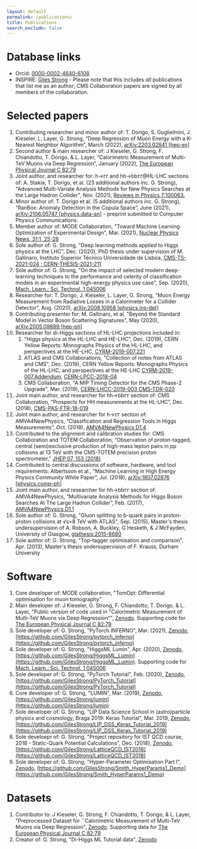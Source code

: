 ```yaml
---
layout: default
permalink: /publications/
title: Publications
search_exclude: false
---
```


# Database links

- Orcid: [0000-0002-4640-6108](https://orcid.org/0000-0002-4640-6108)
- INSPIRE: [Giles Strong](https://inspirehep.net/authors/1439225) - Please note that this includes *all* publications that list me as an author; CMS Collaboration papers are signed by all members of the collaboration.

# Selected papers

1. Contributing researcher and minor author of: T. Dorigo, S. Guglielmini, J. Kieseler, L. Layer, G. Strong, “Deep Regression of Muon Energy with a K-Nearest Neighbor Algorithm”, March (2022), [arXiv:2203.02841 [hep-ex]](https://arxiv.org/abs/2203.02841)
1. Second author & main researcher of: J Kieseler, G. Strong, F. Chiandotto, T. Dorigo, & L. Layer, “Calorimetric Measurement of Multi-TeV Muons via Deep Regression”, January (2022), [The European Physical Journal C 82:79](https://link.springer.com/article/10.1140/epjc/s10052-022-09993-5)
1. Joint author, and researcher for: h→𝜏𝜏 and hh→bb𝜏𝜏@HL-LHC sections of: A. Stakia, T. Dorigo, et al. (23 additional authors inc. G. Strong), "Advanced Multi-Variate Analysis Methods for New Physics Searches at the Large Hadron Collider", Nov. (2021), [Reviews in Physics 7:100063.](https://www.sciencedirect.com/science/article/pii/S2405428321000095)
1. Minor author of: T. Dorigo et al. (5 additional authors inc. G. Strong), “RanBox: Anomaly Detection in the Copula Space”, June (2021), [arXiv:2106.05747 [physics.data-an]](https://arxiv.org/abs/2106.05747) - preprint submitted to Computer Physics Communications.
1. Member author of: MODE Collaboration, "Toward Machine Learning Optimization of Experimental Design", Mar. (2021), [Nuclear Physics News, 31:1, 25-28](https://www.tandfonline.com/doi/full/10.1080/10619127.2021.1881364)
1. Sole author of: G. Strong, "Deep learning methods applied to Higgs physics at the LHC", Dec. (2020), PhD thesis under supervision of M. Gallinaro, Instituto Superior Técnico Universidade de Lisboa, [CMS-TS-2021-024 ; CERN-THESIS-2021-211](https://cds.cern.ch/record/2791460)
1. Sole author of: G. Strong, "On the impact of selected modern deep-learning techniques to the performance and celerity of classification models in an experimental high-energy physics use case", Sep. (2020), [Mach. Learn.: Sci. Technol. 1 045006](https://doi.org/10.1088/2632-2153/ab983a)
1. Researcher for: T. Dorigo, J. Kieseler, L. Layer, G. Strong, "Muon Energy Measurement from Radiative Losses in a Calorimeter for a Collider Detector", Aug. (2020), [arXiv:2008.10958 [physics.ins-det]](https://arxiv.org/abs/2008.10958)
1. Contributing presenter for: M. Gallinaro, et al. "Beyond the Standard Model in Vector Boson Scattering Signatures", May (2020), [arXiv:2005.09889 [hep-ph]](https://arxiv.org/abs/2005.09889)
1. Researcher for di-Higgs sections of HL-LHC projections included in:    
    1. "Higgs physics at the HL-LHC and HE-LHC", Dec. (2019), CERN Yellow Reports: Monographs Physics of the HL-LHC, and perspectives at the HE-LHC, [CYRM-2019-007.221](https://doi.org/10.23731/CYRM-2019-007.221)
    1. ATLAS and CMS Collaborations, "Collection of notes from ATLAS and CMS", Dec. (2019), CERN Yellow Reports: Monographs Physics of the HL-LHC, and perspectives at the HE-LHC [CYRM-2019-007.Addendum](https://doi.org/10.23731/CYRM-2019-007.Addendum), [CERN-LPCC-2018-04](https://cds.cern.ch/record/2650162?ln=en)
    1. CMS Collaboration, "A MIP Timing Detector for the CMS Phase-2 Upgrade", Mar. (2019), [CERN-LHCC-2019-003 CMS-TDR-020](https://cds.cern.ch/record/2667167)
1. Joint main author, and researcher for hh→bb𝜏𝜏 section of: CMS Collaboration, “Prospects for HH measurements at the HL-LHC”, Dec. (2018), [CMS-PAS-FTR-18-019](https://cds.cern.ch/record/2652549?ln=en)
1. Joint main author, and researcher for h→𝜏𝜏 section of: AMVA4NewPhysics, “Classification and Regression Tools in Higgs Measurements”, Oct. (2018), [AMVA4NewPhysics D1.4](https://userswww.pd.infn.it/~dorigo/d1.4.pdf)
1. Contributed to the alignment and calibration studies for: CMS Collaboration and TOTEM Collaboration, “Observation of proton-tagged, central (semi)exclusive production of high-mass lepton pairs in pp collisions at 13 TeV with the CMS-TOTEM precision proton spectrometer,” [JHEP 07, 153 (2018)](https://link.springer.com/article/10.1007/JHEP07(2018)153)
1. Contributed to central discussions of software, hardware, and tool requirements: Albertsson et al., “Machine Learning in High Energy Physics Community White Paper”, Jul. (2018), [arXiv:1807.02876 [physics.comp-ph]](https://arxiv.org/abs/1807.02876)
1. Joint main author, and researcher for hh→bb𝜏𝜏 section of: AMVA4NewPhysics, “Multivariate Analysis Methods for Higgs Boson Searches At The Large Hadron Collider”, Feb. (2017), [AMVA4NewPhysics D1.1](https://userswww.pd.infn.it/~dorigo/wp1-d1.pdf)
1. Sole author of: G. Strong, "Gluon splitting to b-quark pairs in proton-proton collisions at √s=8 TeV with ATLAS", Sep. (2015), Master's thesis undersupervision of A. Robson, A. Buckley, G Hesketh, & J McFayden, University of Glasgow, [glathesis:2015-6680](http://theses.gla.ac.uk/6680/)
1. Sole author of: G. Strong, "Top-tagger optimisation and comparison", Apr. (2013), Master's thesis undersupervision of F. Krauss, Durham University

# Software

1. Core developer of: MODE collaboration, "TomOpt: Differential optimisation for muon tomography"
1. Main developer of: J Kieseler, G. Strong, F. Chiandotto, T. Dorigo, & L. Layer, "Public version of code used in "Calorimetric Measurement of Multi-TeV Muons via Deep Regression"", [Zenodo](https://doi.org/10.5281/zenodo.5167014). Supporting code for [The European Physical Journal C 82:79](https://link.springer.com/article/10.1140/epjc/s10052-022-09993-5)
1. Sole developer of: G. Strong, "PyTorch INFERNO", Mar. (2021), [Zenodo](10.5281/zenodo.4597140), [https://github.com/GilesStrong/pytorch_inferno](https://github.com/GilesStrong/pytorch_inferno)
1. Sole developer of: G. Strong, "HiggsML Lumin", Apr. (2020), [Zenodo](https://doi.org/10.5281/ZENODO.3754669), [https://github.com/GilesStrong/HiggsML_Lumin](https://github.com/GilesStrong/HiggsML_Lumin). Supporting code for [Mach. Learn.: Sci. Technol. 1 045006](https://doi.org/10.1088/2632-2153/ab983a)
1. Sole developer of: G. Strong, "PyTorch Tutorial", Feb. (2020), [Zenodo](https://doi.org/10.5281/ZENODO.3688666), [https://github.com/GilesStrong/PyTorch_Tutorial](https://github.com/GilesStrong/PyTorch_Tutorial)
1. Core developer of: G. Strong, "LUMIN", Mar. (2019), [Zenodo](https://doi.org/10.5281/zenodo.2601857), [https://github.com/GilesStrong/lumin](https://github.com/GilesStrong/lumin)
1. Sole developer of: G. Strong, "LIP Data Science School in (astro)particle physics and cosmology, Braga 2019: Keras Tutorial", Mar. 2019, [Zenodo](https://doi.org/10.5281/zenodo.2601837), [https://github.com/GilesStrong/LIP_DSS_Keras_Tutorial_2019](https://github.com/GilesStrong/LIP_DSS_Keras_Tutorial_2019)
1. Sole develoepr of: G. Strong, "Project repository for IST QCD course, 2018 - Static-Quark Potential Calculations", Dec. (2018), [Zenodo](https://doi.org/10.5281%2Fzenodo.2601809), [https://github.com/GilesStrong/LatticeQCD_IST2018](https://github.com/GilesStrong/LatticeQCD_IST2018)
1. Sole developer of: G. Strong, "Hyper-Parameter Optimisation Part I", [Zenodo](https://doi.org/10.5281%2Fzenodo.2601827), [https://github.com/GilesStrong/Smith_HyperParams1_Demo](https://github.com/GilesStrong/Smith_HyperParams1_Demo)

# Datasets

1. Contributor to: J Kieseler, G. Strong, F. Chiandotto, T. Dorigo, & L. Layer, "Preprocessed Dataset for ``Calorimetric Measurement of Multi-TeV Muons via Deep Regression", [Zenodo](https://doi.org/10.5281/zenodo.5163816). Supporting data for [The European Physical Journal C 82:79](https://link.springer.com/article/10.1140/epjc/s10052-022-09993-5)
1. Creator of: G. Strong, "Di-Higgs ML Tutorial data", [Zenodo](https://doi.org/10.5281/zenodo.3543637)
